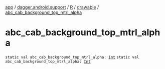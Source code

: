 [app](../../../index.md) / [dagger.android.support](../../index.md) / [R](../index.md) / [drawable](index.md) / [abc_cab_background_top_mtrl_alpha](./abc_cab_background_top_mtrl_alpha.md)

# abc_cab_background_top_mtrl_alpha

`static val abc_cab_background_top_mtrl_alpha: `[`Int`](https://kotlinlang.org/api/latest/jvm/stdlib/kotlin/-int/index.html)
`static val abc_cab_background_top_mtrl_alpha: `[`Int`](https://kotlinlang.org/api/latest/jvm/stdlib/kotlin/-int/index.html)